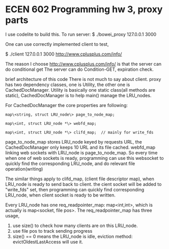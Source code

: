 # ECEN 602 Programming hw 3, proxy parts

I use codelite to build this. 
To run server: 
$ ./bowei_proxy 127.0.0.1 3000

One can use correctly implemented client to test,

$ ./client 127.0.0.1 3000 http://www.cplusplus.com/info/

The reason I choose http://www.cplusplus.com/info/ is that the server can do conditional get
The server can do Condition-GET, expiration check. 

brief architecture of this code
There is not much to say about client.
proxy has two dependency classes, one is Utility, the other one is CachedDocManager.
Utility is basically one static class(all methods are static), CachedDocManager is to help main() manage the LRU_nodes. 

For CachedDocManager the core properties are following:

    map\<string, struct LRU_node\> page_to_node_map;
    
    map\<int, struct LRU_node *\> webfd_map;  
    
    map\<int, struct LRU_node *\> clifd_map;  // mainly for write_fds
    

page_to_node_map stores LRU_node keyed by requests URL, the CachedDocManager only keeps 10 URL and its file cached. 
webfd_map linking web sockets with LRU_node is page_to_node_map. So every time when one of web sockets is ready, 
programming can use this websocket to quickly find the corresponding LRU_node, and do relevant file operation(writing)

The similar things apply to clifd_map, (client file descriptor map), when LRU_node is ready to send back to client. 
the cient socket will be added to "write_fds" set, then programming can quickly find corresponding LRU_node, when client socket
is ready to be written.


Every LRU_node has one req_readpointer_map: map<int,int>, which is actually is map<socket, file pos>.
The req_readpointer_map has three usage, 
1. use size() to check how many clients are on this LRU_node.
2. use file pos to track sending progress
3. size() == 0 means the LRU_node is idle, eviction method: evictOldestLastAccess  will use it.

